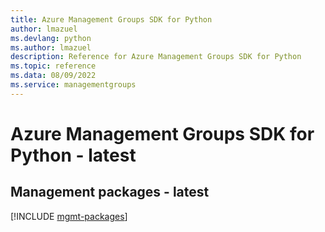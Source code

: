 ```yaml
---
title: Azure Management Groups SDK for Python
author: lmazuel
ms.devlang: python
ms.author: lmazuel
description: Reference for Azure Management Groups SDK for Python
ms.topic: reference
ms.data: 08/09/2022
ms.service: managementgroups
---
```

# Azure Management Groups SDK for Python - latest

## Management packages - latest
[!INCLUDE [mgmt-packages](management-groups-mgmt-index.md)]